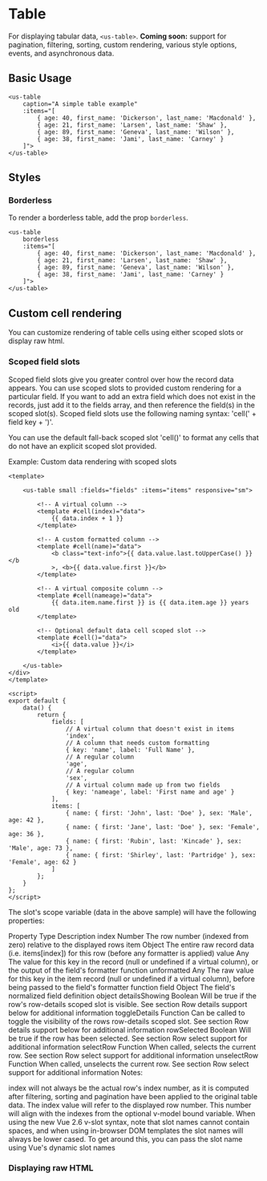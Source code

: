 # Table

For displaying tabular data, `<us-table>`. **Coming soon:** support for pagination, filtering, sorting, custom rendering, various style options, events, and asynchronous data.

## Basic Usage

<div class="mt-3 mb-3">
    <us-table 
        caption="A simple table example"
        :items="[
            { age: 40, first_name: 'Dickerson', last_name: 'Macdonald' },
            { age: 21, first_name: 'Larsen', last_name: 'Shaw' },
            { age: 89, first_name: 'Geneva', last_name: 'Wilson' },
            { age: 38, first_name: 'Jami', last_name: 'Carney' }
        ]">
    </us-table>
</div>

```vue
<us-table 
    caption="A simple table example"
    :items="[
        { age: 40, first_name: 'Dickerson', last_name: 'Macdonald' },
        { age: 21, first_name: 'Larsen', last_name: 'Shaw' },
        { age: 89, first_name: 'Geneva', last_name: 'Wilson' },
        { age: 38, first_name: 'Jami', last_name: 'Carney' }
    ]">
</us-table>
```

## Styles

### Borderless

To render a borderless table, add the prop `borderless`.

<div class="mt-3 mb-3">
    <us-table 
        borderless
        :items="[
            { age: 40, first_name: 'Dickerson', last_name: 'Macdonald' },
            { age: 21, first_name: 'Larsen', last_name: 'Shaw' },
            { age: 89, first_name: 'Geneva', last_name: 'Wilson' },
            { age: 38, first_name: 'Jami', last_name: 'Carney' }
        ]">
    </us-table>
</div>

```vue
<us-table 
    borderless
    :items="[
        { age: 40, first_name: 'Dickerson', last_name: 'Macdonald' },
        { age: 21, first_name: 'Larsen', last_name: 'Shaw' },
        { age: 89, first_name: 'Geneva', last_name: 'Wilson' },
        { age: 38, first_name: 'Jami', last_name: 'Carney' }
    ]">
</us-table>
```

## Custom cell rendering

You can customize rendering of table cells using either scoped slots or display raw html. 

### Scoped field slots

Scoped field slots give you greater control over how the record data appears. You can use scoped slots to provided custom rendering for a particular field. If you want to add an extra field which does not exist in the records, just add it to the fields array, and then reference the field(s) in the scoped slot(s). Scoped field slots use the following naming syntax: 'cell(' + field key + ')'.

You can use the default fall-back scoped slot 'cell()' to format any cells that do not have an explicit scoped slot provided.

Example: Custom data rendering with scoped slots

<div class="mt-3 mb-3">
    <us-table small :fields="fields" :items="items" responsive="sm">
      <!-- A virtual column -->
      <template #cell(index)="data">
        {{ data.index + 1 }}
      </template>
      <!-- A custom formatted column -->
      <template #cell(name)="data">
        <b class="text-info">{{ data.value.last.toUpperCase() }}</b>, <b>{{ data.value.first }}</b>
      </template>
      <!-- A virtual composite column -->
      <template #cell(nameage)="data">
        {{ data.item.name.first }} is {{ data.item.age }} years old
      </template>
      <!-- Optional default data cell scoped slot -->
      <template #cell()="data">
        <i>{{ data.value }}</i>
      </template>
    </us-table>
</div>


```vue
<template>

    <us-table small :fields="fields" :items="items" responsive="sm">

        <!-- A virtual column -->
        <template #cell(index)="data">
            {{ data.index + 1 }}
        </template>

        <!-- A custom formatted column -->
        <template #cell(name)="data">
            <b class="text-info">{{ data.value.last.toUpperCase() }}</b
            >, <b>{{ data.value.first }}</b>
        </template>

        <!-- A virtual composite column -->
        <template #cell(nameage)="data">
            {{ data.item.name.first }} is {{ data.item.age }} years old
        </template>

        <!-- Optional default data cell scoped slot -->
        <template #cell()="data">
            <i>{{ data.value }}</i>
        </template>

    </us-table>
</div>
</template>

<script>
export default {
    data() {
        return {
            fields: [
                // A virtual column that doesn't exist in items
                'index',
                // A column that needs custom formatting
                { key: 'name', label: 'Full Name' },
                // A regular column
                'age',
                // A regular column
                'sex',
                // A virtual column made up from two fields
                { key: 'nameage', label: 'First name and age' }
            ],
            items: [
                { name: { first: 'John', last: 'Doe' }, sex: 'Male', age: 42 },
                { name: { first: 'Jane', last: 'Doe' }, sex: 'Female', age: 36 },
                { name: { first: 'Rubin', last: 'Kincade' }, sex: 'Male', age: 73 },
                { name: { first: 'Shirley', last: 'Partridge' }, sex: 'Female', age: 62 }
            ]
        };
    }
};
</script>
```

The slot's scope variable (data in the above sample) will have the following properties:

Property	Type	Description
index	Number	The row number (indexed from zero) relative to the displayed rows
item	Object	The entire raw record data (i.e. items[index]) for this row (before any formatter is applied)
value	Any	The value for this key in the record (null or undefined if a virtual column), or the output of the field's formatter function
unformatted	Any	The raw value for this key in the item record (null or undefined if a virtual column), before being passed to the field's formatter function
field	Object	The field's normalized field definition object
detailsShowing	Boolean	Will be true if the row's row-details scoped slot is visible. See section Row details support below for additional information
toggleDetails	Function	Can be called to toggle the visibility of the rows row-details scoped slot. See section Row details support below for additional information
rowSelected	Boolean	Will be true if the row has been selected. See section Row select support for additional information
selectRow	Function	When called, selects the current row. See section Row select support for additional information
unselectRow	Function	When called, unselects the current row. See section Row select support for additional information
Notes:

index will not always be the actual row's index number, as it is computed after filtering, sorting and pagination have been applied to the original table data. The index value will refer to the displayed row number. This number will align with the indexes from the optional v-model bound variable.
When using the new Vue 2.6 v-slot syntax, note that slot names cannot contain spaces, and when using in-browser DOM templates the slot names will always be lower cased. To get around this, you can pass the slot name using Vue's dynamic slot names

### Displaying raw HTML




<script>
export default {
    data() {
        return {
            fields: [
                // A virtual column that doesn't exist in items
                'index',
                // A column that needs custom formatting
                { key: 'name', label: 'Full Name' },
                // A regular column
                'age',
                // A regular column
                'sex',
                // A virtual column made up from two fields
                { key: 'nameage', label: 'First name and age' }
            ],
            items: [
                { name: { first: 'John', last: 'Doe' }, sex: 'Male', age: 42 },
                { name: { first: 'Jane', last: 'Doe' }, sex: 'Female', age: 36 },
                { name: { first: 'Rubin', last: 'Kincade' }, sex: 'Male', age: 73 },
                { name: { first: 'Shirley', last: 'Partridge' }, sex: 'Female', age: 62 }
            ]
        };
    }
};
</script>